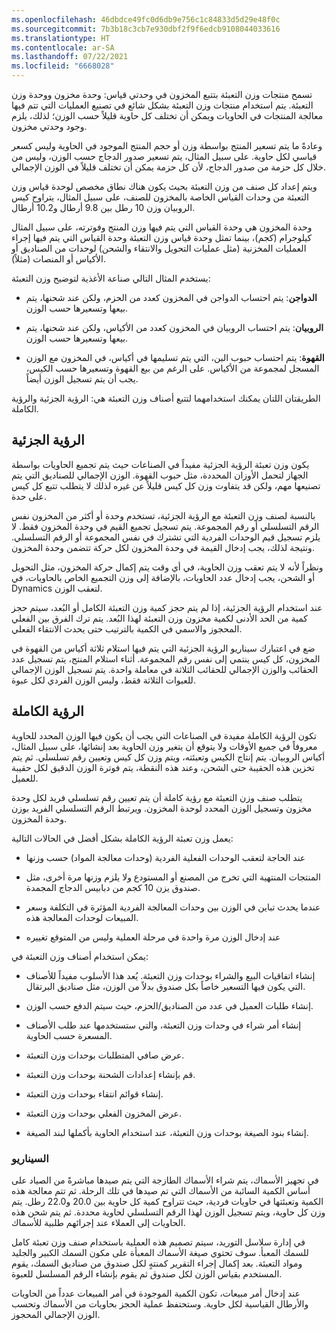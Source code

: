 ```yaml
---
ms.openlocfilehash: 46dbdce49fc0d6db9e756c1c84833d5d29e48f0c
ms.sourcegitcommit: 7b3b18c3cb7e930dbf2f9f6edcb9108044033616
ms.translationtype: HT
ms.contentlocale: ar-SA
ms.lasthandoff: 07/22/2021
ms.locfileid: "6668028"
---
```

تسمح منتجات وزن التعبئة بتتبع المخزون في وحدتي قياس: وحدة مخزون ووحدة وزن التعبئة.
يتم استخدام منتجات وزن التعبئة بشكل شائع في تصنيع العمليات التي تتم فيها معالجة المنتجات في الحاويات ويمكن أن تختلف كل حاوية قليلاً حسب الوزن؛ لذلك، يلزم وجود وحدتي مخزون.

وعادةً ما يتم تسعير المنتج بواسطة وزن أو حجم المنتج الموجود في الحاوية وليس كسعر قياسي لكل حاوية. على سبيل المثال، يتم تسعير صدور الدجاج حسب الوزن، وليس من خلال كل حزمة من صدور الدجاج، لأن كل حزمة يمكن أن تختلف قليلاً في الوزن الإجمالي.

ويتم إعداد كل صنف من وزن التعبئة بحيث يكون هناك نطاق مخصص لوحدة قياس وزن التعبئة من وحدات القياس الخاصة بالمخزون للصنف، على سبيل المثال، يتراوح كيس الروبيان وزن 10 رطل بين 9.8 أرطال و10.2 أرطال.

وحدة المخزون هي وحدة القياس التي يتم فيها وزن المنتج وفوترته، على سبيل المثال كيلوجرام (كجم)، بينما تمثل وحدة قياس وزن التعبئة وحدة القياس التي يتم فيها إجراء العمليات المخزنية (مثل عمليات التحويل والانتقاء والشحن) لوحدات من الصناديق أو الأكياس أو المنصات (مثلاً).

يستخدم المثال التالي صناعة الأغذية لتوضيح وزن التعبئة:

-   **الدواجن**: يتم احتساب الدواجن في المخزون كعدد من الحزم، ولكن عند شحنها، يتم بيعها وتسعيرها حسب الوزن.

-   **الروبيان**: يتم احتساب الروبيان في المخزون كعدد من الأكياس، ولكن عند شحنها، يتم بيعها وتسعيرها حسب الوزن.

-   **القهوة**: يتم احتساب حبوب البن، التي يتم تسليمها في أكياس، في المخزون مع الوزن المسجل لمجموعة من الأكياس. على الرغم من بيع القهوة وتسعيرها حسب الكيس، يجب أن يتم تسجيل الوزن أيضاً.

الطريقتان اللتان يمكنك استخدامهما لتتبع أصناف وزن التعبئة هي: الرؤية الجزئية والرؤية الكاملة.

## <a name="partial-visibility"></a>الرؤية الجزئية

يكون وزن تعبئة الرؤية الجزئية مفيداً في الصناعات حيث يتم تجميع الحاويات بواسطة الجهاز لتحمل الأوزان المحددة، مثل حبوب القهوة. الوزن الإجمالي للصناديق التي يتم تصنيعها مهم، ولكن قد يتفاوت وزن كل كيس قليلاً عن غيره لذلك لا يتطلب تتبع كل كيس على حدة.

بالنسبة لصنف وزن التعبئة مع الرؤية الجزئية، تستخدم وحدة أو أكثر من المخزون نفس الرقم التسلسلي أو رقم المجموعة. يتم تسجيل تجميع القيم في وحدة المخزون فقط. لا يلزم تسجيل قيم الوحدات الفردية التي تشترك في نفس المجموعة أو الرقم التسلسلي. ونتيجة لذلك، يجب إدخال القيمة في وحدة المخزون لكل حركة تتضمن وحدة المخزون.

ونظراً لأنه لا يتم تعقب وزن الحاوية، في أي وقت يتم إكمال حركة المخزون، مثل التحويل أو الشحن، يجب إدخال عدد الحاويات، بالإضافة إلى وزن التجميع الخاص بالحاويات، في Dynamics لتعقب الوزن.

عند استخدام الرؤية الجزئية، إذا لم يتم حجز كمية وزن التعبئة الكامل أو البُعد، سيتم حجز كمية من الحد الأدنى لكمية مخزون وزن التعبئة لهذا البُعد. يتم ترك الفرق بين الفعلي المحجوز والاسمي في الكمية بالترتيب حتى يحدث الانتقاء الفعلي.

ضع في اعتبارك سيناريو الرؤية الجزئية التي يتم فيها استلام ثلاثة أكياس من القهوة في المخزون، كل كيس ينتمي إلى نفس رقم المجموعة. أثناء استلام المنتج، يتم تسجيل عدد الحقائب والوزن الإجمالي للحقائب الثلاثة في معاملة واحدة. يتم تسجيل الوزن الإجمالي للعبوات الثلاثة فقط، وليس الوزن الفردي لكل عبوة.


## <a name="full-visibility"></a>الرؤية الكاملة

تكون الرؤية الكاملة مفيدة في الصناعات التي يجب أن يكون فيها الوزن المحدد للحاوية معروفاً في جميع الأوقات ولا يتوقع أن يتغير وزن الحاوية بعد إنشائها، على سبيل المثال، أكياس الروبيان. يتم إنتاج الكيس وتعبئته، ويتم وزن كل كيس وتعيين رقم تسلسلي. ثم يتم تخزين هذه الحقيبة حتى الشحن، وعند هذه النقطة، يتم فوترة الوزن الدقيق لكل حقيبة للعميل.

يتطلب صنف وزن التعبئة مع رؤية كاملة أن يتم تعيين رقم تسلسلي فريد لكل وحدة مخزون وتسجيل الوزن المحدد لوحدة المخزون. ويرتبط الرقم التسلسلي الفريد بوزن وحدة المخزون.

يعمل وزن تعبئة الرؤية الكاملة بشكل أفضل في الحالات التالية:

-   عند الحاجة لتعقب الوحدات الفعلية الفردية (وحدات معالجة المواد) حسب وزنها

-   المنتجات المنتهية التي تخرج من المصنع أو المستودع ولا يلزم وزنها مرة أخرى، مثل صندوق يزن 10 كجم من دبابيس الدجاج المجمدة.

-   عندما يحدث تباين في الوزن بين وحدات المعالجة الفردية المؤثرة في التكلفة وسعر المبيعات لوحدات المعالجة هذه.

-   عند إدخال الوزن مرة واحدة في مرحلة العملية وليس من المتوقع تغييره

يمكن استخدام أصناف وزن التعبئة في:

-   إنشاء اتفاقيات البيع والشراء بوحدات وزن التعبئة. يُعد هذا الأسلوب مفيداً للأصناف التي يكون فيها التسعير خاصاً بكل صندوق بدلاً من الوزن، مثل صناديق البرتقال.

-   إنشاء طلبات العميل في عدد من الصناديق/الحزم، حيث سيتم الدفع حسب الوزن.

-   إنشاء أمر شراء في وحدات وزن التعبئة، والتي ستستخدمها عند طلب الأصناف المسعرة حسب الحاوية.

-   عرض صافي المتطلبات بوحدات وزن التعبئة.

-   قم بإنشاء إعدادات الشحنة بوحدات وزن التعبئة.

-   إنشاء قوائم انتقاء بوحدات وزن التعبئة.

-   عرض المخزون الفعلي بوحدات وزن التعبئة.

-   إنشاء بنود الصيغة‬ بوحدات وزن التعبئة، عند استخدام الحاوية بأكملها لبند الصيغة.

### <a name="scenario"></a>السيناريو

في تجهيز الأسماك، يتم شراء الأسماك الطازجة التي يتم صيدها مباشرةً من الصياد على أساس الكمية السائبة من الأسماك التي تم صيدها في تلك الرحلة.
ثم تتم معالجة هذه الكمية وتعبئتها في حاويات فردية، حيث تتراوح كمية كل حاوية بين 20.0 و22.0 رطل. يتم وزن كل حاوية، ويتم تسجيل الوزن لهذا الرقم التسلسلي لحاوية محددة. ثم يتم شحن هذه الحاويات إلى العملاء عند إجرائهم طلبية للأسماك.

في إدارة سلاسل التوريد، سيتم تصميم هذه العملية باستخدام صنف وزن تعبئة كامل للسمك المعبأ. سوف تحتوي صيغة الأسماك المعبأة على مكون السمك الكبير والجليد ومواد التعبئة. بعد إكمال إجراء التقرير كمنتهٍ لكل صندوق من صناديق السمك، يقوم المستخدم بقياس الوزن لكل صندوق ثم يقوم بإنشاء الرقم المسلسل للعبوة.

عند إدخال أمر مبيعات، تكون الكمية الموجودة في أمر المبيعات عدداً من الحاويات والأرطال القياسية لكل حاوية. وستحتفظ عملية الحجز بحاويات من الأسماك وتحسب الوزن الإجمالي المحجوز.

